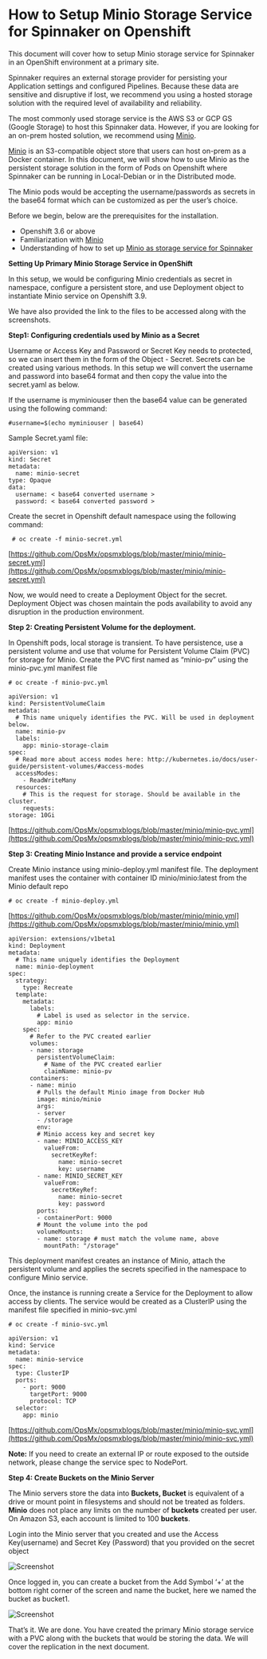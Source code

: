 # How to Setup Minio Storage Service for Spinnaker on Openshift

This document will cover how to setup Minio storage service for Spinnaker in an OpenShift environment at a primary site. 

Spinnaker requires an external storage provider for persisting your Application settings and configured Pipelines. Because these data are sensitive and disruptive if lost, we recommend you using a hosted storage solution with the required level of availability and reliability.

The most commonly used storage service is the AWS S3 or GCP GS (Google Storage) to host this Spinnaker data. However, if you are looking for an on-prem hosted solution, we recommend using [Minio](https://www.minio.io/). 

[Minio](https://www.minio.io/) is an S3-compatible object store that users can host on-prem as a Docker container.  In this document, we will show how to use Minio as the persistent storage solution in the form of Pods on Openshift where Spinnaker can be running in Local-Debian or in the Distributed mode.

The Minio pods would be accepting the username/passwords as secrets in the base64 format which can be customized as per the user’s choice. 

Before we begin, below are the prerequisites for the installation. 

   * Openshift 3.6 or above
   * Familiarization with [Minio](https://www.minio.io/)
   * Understanding of how to set up [Minio as storage service for Spinnaker](https://www.spinnaker.io/setup/install/storage/minio/)
   
   
**Setting Up Primary Minio Storage Service in OpenShift**

In this setup, we would be configuring Minio credentials as secret in namespace, configure a persistent store, and use Deployment object to instantiate Minio service on Openshift 3.9. 


We have also provided the link to the files to be accessed along with the screenshots.

**Step1: Configuring credentials used by Minio as a Secret**

Username or Access Key and Password or Secret Key needs to protected, so we can insert them in the form of the Object - Secret.  Secrets can be created using various methods. In this setup we will convert the username and password into base64 format and then copy the value into the secret.yaml as below.

If the username is myminiouser then the base64 value can be generated using the following command:

<pre><code>#username=$(echo myminiouser | base64)</code></pre>

Sample Secret.yaml file:

   <pre><code>apiVersion: v1
kind: Secret
metadata:
  name: minio-secret
type: Opaque
data:
  username: < base64 converted username >
  password: < base64 converted password >
</code></pre>

Create the secret in Openshift default namespace using the following command:
   
<pre><code> # oc create -f minio-secret.yml </code></pre>

[https://github.com/OpsMx/opsmxblogs/blob/master/minio/minio-secret.yml](https://github.com/OpsMx/opsmxblogs/blob/master/minio/minio-secret.yml)

Now,  we would need to create a Deployment Object for the secret. Deployment Object was chosen maintain the pods availability to avoid any disruption in the production environment.

**Step 2: Creating Persistent Volume for the deployment.**

In Openshift pods, local storage is transient. To have persistence, use a persistent volume and use that volume for Persistent Volume Claim (PVC) for storage for Minio. Create the PVC first named as “minio-pv” using the minio-pvc.yml manifest file

<pre><code># oc create -f minio-pvc.yml</code></pre>

<pre><code>apiVersion: v1
kind: PersistentVolumeClaim
metadata:
  # This name uniquely identifies the PVC. Will be used in deployment below.
  name: minio-pv
  labels:
    app: minio-storage-claim
spec:
  # Read more about access modes here: http://kubernetes.io/docs/user-guide/persistent-volumes/#access-modes
  accessModes:
    - ReadWriteMany
  resources:
    # This is the request for storage. Should be available in the cluster.
    requests:
storage: 10Gi</code></pre>

[https://github.com/OpsMx/opsmxblogs/blob/master/minio/minio-pvc.yml](https://github.com/OpsMx/opsmxblogs/blob/master/minio/minio-pvc.yml)

**Step 3: Creating Minio Instance and provide a service endpoint**

Create Minio instance using minio-deploy.yml manifest file. The deployment manifest uses the container with container ID minio/minio:latest from the Minio default repo

<pre><code># oc create -f minio-deploy.yml
</code></pre>

[https://github.com/OpsMx/opsmxblogs/blob/master/minio/minio.yml](https://github.com/OpsMx/opsmxblogs/blob/master/minio/minio.yml)

<pre><code>apiVersion: extensions/v1beta1
kind: Deployment
metadata:
  # This name uniquely identifies the Deployment
  name: minio-deployment
spec:
  strategy:
    type: Recreate
  template:
    metadata:
      labels:
        # Label is used as selector in the service.
        app: minio
    spec:
      # Refer to the PVC created earlier
      volumes:
      - name: storage
        persistentVolumeClaim:
          # Name of the PVC created earlier
          claimName: minio-pv
      containers:
      - name: minio
        # Pulls the default Minio image from Docker Hub
        image: minio/minio
        args:
        - server
        - /storage
        env:
        # Minio access key and secret key
        - name: MINIO_ACCESS_KEY
          valueFrom:
            secretKeyRef:
              name: minio-secret
              key: username
        - name: MINIO_SECRET_KEY
          valueFrom:
            secretKeyRef:
              name: minio-secret
              key: password
        ports:
        - containerPort: 9000
        # Mount the volume into the pod
        volumeMounts:
        - name: storage # must match the volume name, above
          mountPath: "/storage"</code></pre>

This deployment manifest creates an instance of Minio, attach the persistent volume and applies the secrets specified in the namespace to configure Minio service. 

Once, the instance is running create a Service for the Deployment to allow access by clients. The service would be created as a ClusterIP using the manifest file specified in minio-svc.yml

<pre><code># oc create -f minio-svc.yml
</code></pre>

<pre><code>apiVersion: v1
kind: Service
metadata:
  name: minio-service
spec:
  type: ClusterIP
  ports:
    - port: 9000
      targetPort: 9000
      protocol: TCP
  selector:
    app: minio</code></pre>

[https://github.com/OpsMx/opsmxblogs/blob/master/minio/minio-svc.yml](https://github.com/OpsMx/opsmxblogs/blob/master/minio/minio-svc.yml)

**Note:** If you need to create an external IP or route exposed to the outside network, please change the service spec to NodePort.

**Step 4: Create Buckets on the Minio Server**

The Minio servers store the data into **Buckets, Bucket** is equivalent of a drive or mount point in filesystems and should not be treated as folders. **Minio** does not place any limits on the number of **buckets** created per user. On Amazon S3, each account is limited to 100 **buckets**.

Login into the Minio server that you created and use the Access Key(username) and Secret Key (Password) that you provided on the secret object

![Screenshot](img/minio-login.png)

Once logged in, you can create a bucket from the Add Symbol ‘+’ at the bottom right corner of the screen and name the bucket, here we named the bucket as bucket1.

![Screenshot](img/minio-browse.png)

That’s it. We are done. You have created the primary Minio storage service with a PVC along with the buckets that would be storing the data.  We will cover the replication in the next document.
